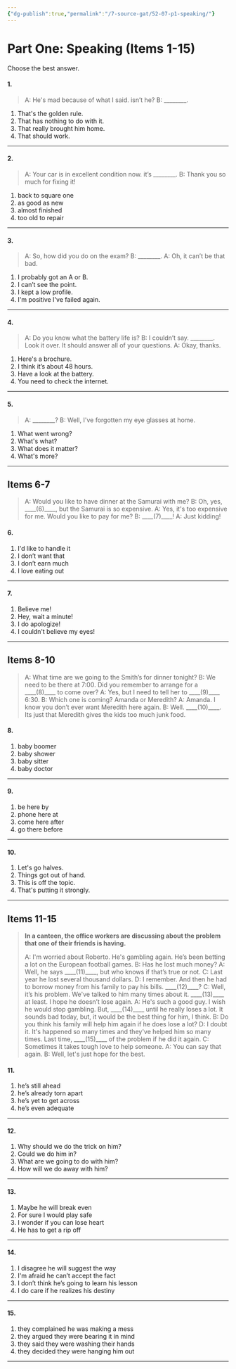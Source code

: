 ```yaml
---
{"dg-publish":true,"permalink":"/7-source-gat/52-07-p1-speaking/"}
---
```



# Part One: Speaking (Items 1-15)
Choose the best answer.
#### 1. 
> A: He's mad because of what I said. isn’t he?
> B: \_\_\_\_\_\_\_\_.
 
1. That's the golden rule.
2. That has nothing to do with it.
3. That really brought him home.
4. That should work.

---
#### 2. 
> A: Your car is in excellent condition now. it’s \_\_\_\_\_\_\_\_.
> B: Thank you so much for fixing it!
 
1. back to square one
2. as good as new
3. almost finished
4. too old to repair

---
#### 3. 
> A: So, how did you do on the exam?
> B: \_\_\_\_\_\_\_\_.
> A: Oh, it can’t be that bad.

1. I probably got an A or B.
2. I can’t see the point.
3. I kept a low profile.
4. I'm positive I've failed again.

---
#### 4.
> A: Do you know what the battery life is?
> B: I couldn’t say. \_\_\_\_\_\_\_\_. Look it over. It should answer all of your questions.
> A: Okay, thanks.

1. Here's a brochure.
2. I think it’s about 48 hours.
3. Have a look at the battery.
4. You need to check the internet.

---
#### 5.
> A: \_\_\_\_\_\_\_\_?
> B: Well, I've forgotten my eye glasses at home.

1. What went wrong?
2. What's what?
3. What does it matter?
4. What's more?

---
## Items 6-7
 
> A: Would you like to have dinner at the Samurai with me?
> B: Oh, yes, \_\_\_\_(6)\_\_\_\_, but the Samurai is so expensive.
> A: Yes, it's too expensive for me. Would you like to pay for me?
> B: \_\_\_\_(7)\_\_\_\_!
> A: Just kidding!

#### 6.
1. I'd like to handle it
2. I don’t want that
3. I don’t earn much
4. I love eating out

---
#### 7.
1. Believe me!
2. Hey, wait a minute!
3. I do apologize!
4. I couldn't believe my eyes!

---
## Items 8-10

> A: What time are we going to the Smith’s for dinner tonight?
> B: We need to be there at 7:00. Did you remember to arrange for a \_\_\_\_(8)\_\_\_\_ to come over?
> A: Yes, but I need to tell her to \_\_\_\_(9)\_\_\_\_ 6:30.
> B: Which one is coming? Amanda or Meredith?
> A: Amanda. I know you don’t ever want Meredith here again.
> B: Well. \_\_\_\_(10)\_\_\_\_. Its just that Meredith gives the kids too much junk food.

#### 8.
1. baby boomer
2. baby shower
3. baby sitter
4. baby doctor

---
#### 9.
1. be here by
2. phone here at
3. come here after
4. go there before

---
#### 10.
1. Let's go halves.
2. Things got out of hand.
3. This is off the topic.
4. That's putting it strongly.

---
## Items 11-15

> **In a canteen, the office workers are discussing about the problem that one of their friends is having.**
>
> A: I'm worried about Roberto. He's gambling again. He’s been betting a lot on the European football games.
> B: Has he lost much money?
> A: Well, he says \_\_\_\_(11)\_\_\_\_, but who knows if that’s true or not.
> C: Last year he lost several thousand dollars.
> D: I remember. And then he had to borrow money from his family to pay his bills. \_\_\_\_(12)\_\_\_\_?
> C: Well, it’s his problem. We've talked to him many times about it. \_\_\_\_(13)\_\_\_\_ at least. I hope he doesn’t lose again.
> A: He's such a good guy. I wish he would stop gambling. But, \_\_\_\_(14)\_\_\_\_ until he really loses a lot. It sounds bad
today, but, it would be the best thing for him, I think.
> B: Do you think his family will help him again if he does lose a lot?
> D: I doubt it. It's happened so many times and they've helped him so many times. Last time, \_\_\_\_(15)\_\_\_\_ of the problem if he did it again.
> C: Sometimes it takes tough love to help someone.
> A: You can say that again.
> B: Well, let's just hope for the best.

#### 11.
1. he’s still ahead
2. he’s already torn apart
3. he’s yet to get across
4. he’s even adequate

---
#### 12.
1. Why should we do the trick on him?
2. Could we do him in?
3. What are we going to do with him?
4. How will we do away with him?

---
#### 13.
1. Maybe he will break even
2. For sure I would play safe
3. I wonder if you can lose heart
4. He has to get a rip off

---
#### 14.
1. I disagree he will suggest the way
2. I'm afraid he can’t accept the fact
3. I don’t think he’s going to learn his lesson
4. I do care if he realizes his destiny

---
#### 15.
1. they complained he was making a mess
2. they argued they were bearing it in mind
3. they said they were washing their hands
4. they decided they were hanging him out

---
